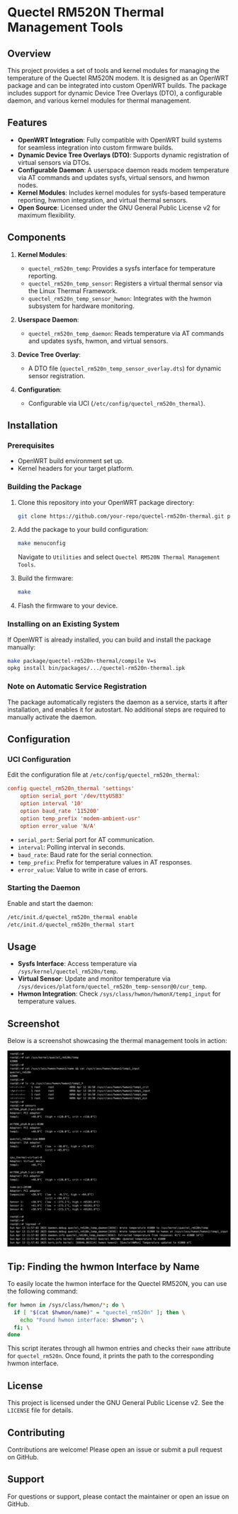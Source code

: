 # Quectel RM520N Thermal Management Tools

## Overview

This project provides a set of tools and kernel modules for managing the temperature of the Quectel RM520N modem. It is designed as an OpenWRT package and can be integrated into custom OpenWRT builds. The package includes support for dynamic Device Tree Overlays (DTO), a configurable daemon, and various kernel modules for thermal management.

## Features

- **OpenWRT Integration**: Fully compatible with OpenWRT build systems for seamless integration into custom firmware builds.
- **Dynamic Device Tree Overlays (DTO)**: Supports dynamic registration of virtual sensors via DTOs.
- **Configurable Daemon**: A userspace daemon reads modem temperature via AT commands and updates sysfs, virtual sensors, and hwmon nodes.
- **Kernel Modules**: Includes kernel modules for sysfs-based temperature reporting, hwmon integration, and virtual thermal sensors.
- **Open Source**: Licensed under the GNU General Public License v2 for maximum flexibility.

## Components

1. **Kernel Modules**:
   - `quectel_rm520n_temp`: Provides a sysfs interface for temperature reporting.
   - `quectel_rm520n_temp_sensor`: Registers a virtual thermal sensor via the Linux Thermal Framework.
   - `quectel_rm520n_temp_sensor_hwmon`: Integrates with the hwmon subsystem for hardware monitoring.

2. **Userspace Daemon**:
   - `quectel_rm520n_temp_daemon`: Reads temperature via AT commands and updates sysfs, hwmon, and virtual sensors.

3. **Device Tree Overlay**:
   - A DTO file (`quectel_rm520n_temp_sensor_overlay.dts`) for dynamic sensor registration.

4. **Configuration**:
   - Configurable via UCI (`/etc/config/quectel_rm520n_thermal`).

## Installation

### Prerequisites

- OpenWRT build environment set up.
- Kernel headers for your target platform.

### Building the Package

1. Clone this repository into your OpenWRT package directory:

   ```bash
   git clone https://github.com/your-repo/quectel-rm520n-thermal.git package/quectel_rm520n-thermal
   ```

2. Add the package to your build configuration:

   ```bash
   make menuconfig
   ```

   Navigate to `Utilities` and select `Quectel RM520N Thermal Management Tools`.

3. Build the firmware:

   ```bash
   make
   ```

4. Flash the firmware to your device.

### Installing on an Existing System

If OpenWRT is already installed, you can build and install the package manually:

```bash
make package/quectel-rm520n-thermal/compile V=s
opkg install bin/packages/.../quectel-rm520n-thermal.ipk
```

### Note on Automatic Service Registration

The package automatically registers the daemon as a service, starts it after installation, and enables it for autostart. No additional steps are required to manually activate the daemon.

## Configuration

### UCI Configuration

Edit the configuration file at `/etc/config/quectel_rm520n_thermal`:

```ini
config quectel_rm520n_thermal 'settings'
    option serial_port '/dev/ttyUSB3'
    option interval '10'
    option baud_rate '115200'
    option temp_prefix 'modem-ambient-usr'
    option error_value 'N/A'
```

- `serial_port`: Serial port for AT communication.
- `interval`: Polling interval in seconds.
- `baud_rate`: Baud rate for the serial connection.
- `temp_prefix`: Prefix for temperature values in AT responses.
- `error_value`: Value to write in case of errors.

### Starting the Daemon

Enable and start the daemon:

```bash
/etc/init.d/quectel_rm520n_thermal enable
/etc/init.d/quectel_rm520n_thermal start
```

## Usage

- **Sysfs Interface**: Access temperature via `/sys/kernel/quectel_rm520n/temp`.
- **Virtual Sensor**: Update and monitor temperature via `/sys/devices/platform/quectel_rm520n_temp-sensor@0/cur_temp`.
- **Hwmon Integration**: Check `/sys/class/hwmon/hwmonX/temp1_input` for temperature values.

## Screenshot

Below is a screenshot showcasing the thermal management tools in action:

![Thermal Management Tools Screenshot](Screenshot.png)

## Tip: Finding the hwmon Interface by Name

To easily locate the hwmon interface for the Quectel RM520N, you can use the following command:

```bash
for hwmon in /sys/class/hwmon/*; do \
  if [ "$(cat $hwmon/name)" = "quectel_rm520n" ]; then \
    echo "Found hwmon interface: $hwmon"; \
  fi; \
done
```

This script iterates through all hwmon entries and checks their `name` attribute for `quectel_rm520n`. Once found, it prints the path to the corresponding hwmon interface.

## License

This project is licensed under the GNU General Public License v2. See the `LICENSE` file for details.

## Contributing

Contributions are welcome! Please open an issue or submit a pull request on GitHub.

## Support

For questions or support, please contact the maintainer or open an issue on GitHub.
